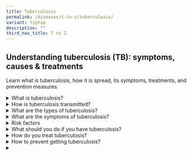 ```yaml
---
title: Tuberculosis
permalink: /diseases/t-to-z/tuberculosis/
variant: tiptap
description: ""
third_nav_title: T to Z
---
```

<h2>Understanding tuberculosis (TB): symptoms, causes &amp; treatments </h2>
<p>Learn what is tuberculosis, how it is spread, its symptoms, treatments,
and prevention measures.</p>
<p></p>
<div data-type="detailGroup" class="isomer-accordion isomer-accordion-white">
<details class="isomer-details">
<summary>What is tuberculosis?</summary>
<div data-type="detailsContent" class="isomer-details-content">
<p>Tuberculosis (TB) is a highly contagious disease that primarily affects
the lungs and is caused by the bacteria Mycobacterium tuberculosis. It
can also spread to other parts of your body. While curable, TB remains
a significant public health concern globally.</p>
</div>
</details>
<details class="isomer-details">
<summary>How is tuberculosis transmitted?</summary>
<div data-type="detailsContent" class="isomer-details-content">
<p>TB is an airborne disease. It can be transmitted through close and prolonged
exposure to an infectious individual; and is worsened by being enclosed
in areas with poor ventilation.</p>
<p></p>
<p>TB cannot be spread by contact, such as shaking someone’s hand, touching
bed linens, or toilet seats.</p>
</div>
</details>
<details class="isomer-details">
<summary>What are the types of tuberculosis?</summary>
<div data-type="detailsContent" class="isomer-details-content">
<p>There are two forms of TB: active and latent¹.</p>
<p></p>
<p>Active TB means the bacteria is actively multiplying and is contagious.
Latent TB means the bacteria is still present in your body, but you do
not have any symptoms and are not deemed contagious.</p>
</div>
</details>
<details class="isomer-details">
<summary>What are the symptoms of tuberculosis?</summary>
<div data-type="detailsContent" class="isomer-details-content">
<p>Common symptoms of TB include:</p>
<ul data-tight="true" class="tight">
<li>
<p>Persistent cough (lasting more than 3 weeks)</p>
</li>
<li>
<p>Coughing blood or sputum</p>
</li>
<li>
<p>Fever</p>
</li>
<li>
<p>Night sweats</p>
</li>
<li>
<p>Weight loss</p>
</li>
<li>
<p>Fatigue</p>
</li>
<li>
<p>Loss of appetite</p>
</li>
<li>
<p>Chest pain</p>
</li>
</ul>
<p></p>
<p>Curing TB hinges on early detection. To diagnose it, your doctor may ask
you to go for a chest X-ray and put you through a series of clinical and
laboratory investigations². Untreated TB can lead to severe lung damage,
disability, or death.</p>
</div>
</details>
<details class="isomer-details">
<summary>Risk factors</summary>
<div data-type="detailsContent" class="isomer-details-content">
<p>The risk of developing active TB is higher in those who are:</p>
<p></p>
<ul data-tight="true" class="tight">
<li>
<p>Individuals with weakened immune systems, such as those with HIV/AIDS,
diabetes, or malnutrition;</p>
</li>
<li>
<p>In close contact with someone with TB;</p>
</li>
<li>
<p>Living in crowded or poorly ventilated conditions;</p>
</li>
<li>
<p>Abusing substances (including smoking);</p>
</li>
<li>
<p>Suffering certain medical conditions;</p>
</li>
<li>
<p>In extremes of age (children and the elderly are more vulnerable).</p>
</li>
</ul>
<p></p>
</div>
</details>
<details class="isomer-details">
<summary>What should you do if you have tuberculosis?</summary>
<div data-type="detailsContent" class="isomer-details-content">
<p>If you have been diagnosed with active TB, you can help keep your family,
friends, and community from getting sick by²:</p>
<p></p>
<ul data-tight="true" class="tight">
<li>
<p>Completing the full course of your medication, even if you do not have
any more symptoms or are feeling better;</p>
</li>
<li>
<p>Staying home for the first two weeks except when attending Directly Observed
Therapy (DOT) treatment at polyclinics;</p>
</li>
<li>
<p>Wearing a face mask when near others;</p>
</li>
<li>
<p>Covering your mouth with a tissue when you cough or sneeze.</p>
</li>
</ul>
</div>
</details>
<details class="isomer-details">
<summary>How do you treat tuberculosis?</summary>
<div data-type="detailsContent" class="isomer-details-content">
<p>TB is treated with a combination of antibiotics, administered over six
to nine months. For maximum efficacy, these antibiotics are dispensed under
the direct observation of a healthcare worker. This is called the Directly
Observed Therapy (DOT).</p>
<p></p>
<p>DOT ensures that you can be monitored to avoid treatment failure, drug
resistance, and further spread of TB². Should your condition worsen, you
may require hospitalisation or isolation.</p>
<p></p>
<p>While the Bacillus Calmette-Guerin Vaccine is available³, it is only effective
in protecting babies from TB meningitis and widespread TB. It offers limited
protection against pulmonary (lung) TB, which is the most common form among
adults.</p>
</div>
</details>
<details class="isomer-details">
<summary>How to prevent getting tuberculosis?</summary>
<div data-type="detailsContent" class="isomer-details-content">
<p><strong>General advice</strong>
</p>
<ul data-tight="true" class="tight">
<li>
<p>Maintain good ventilation in living spaces;</p>
</li>
<li>
<p>Practice good coughing or sneezing etiquette by covering it with a tissue;</p>
</li>
<li>
<p>Wash your hands frequently with soap and water.</p>
</li>
</ul>
<p></p>
<p><strong>Advice for high-risk groups</strong>
</p>
<ul data-tight="true" class="tight">
<li>
<p>If you have been identified as having latent TB infection (LTBI), you
may be offered preventive treatment to reduce the risk of developing active
TB disease;</p>
</li>
<li>
<p>If you are at high risk for TB exposure, you should be vigilant about
symptoms and seek prompt medical evaluation if any concerns arise.</p>
</li>
</ul>
<p></p>
</div>
</details>
<details class="isomer-details">
<summary></summary>
<div data-type="detailsContent" class="isomer-details-content">
<p></p>
</div>
</details>
</div>
<p></p>